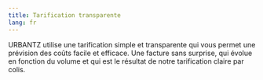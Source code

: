 ```yaml
---
title: Tarification transparente
lang: fr
---
```


URBANTZ utilise une tarification simple et transparente qui vous permet une prévision des coûts facile et efficace. Une facture sans surprise, qui évolue en fonction du volume et qui est le résultat de notre tarification claire par colis.